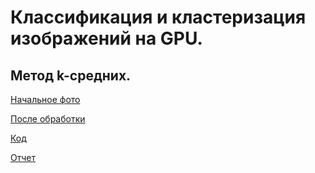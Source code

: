 # Классификация и кластеризация изображений на GPU.

## Метод k-средних.

[Начальное фото](https://github.com/Ivan-Batyanovsky/PGP/blob/main/Lab2/png-transparent-lovely-smile-lovely-smile-thumbs-up-thumbnail.png)

[После обработки](https://github.com/Ivan-Batyanovsky/PGP/blob/main/Lab2/plz.png)

[Код](https://github.com/Ivan-Batyanovsky/PGP/blob/main/Lab2/main.cu)

[Отчет](https://github.com/Ivan-Batyanovsky/PGP/blob/main/Lab2/report.pdf)
